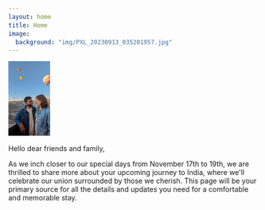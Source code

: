 ```yaml
---
layout: home
title: Home
image:
  background: "img/PXL_20230913_035201957.jpg"
---
```


<img src="img/PXL_20230913_035201957.jpg" alt="Imke and Parichay" height = "150"/>

Hello dear friends and family,

As we inch closer to our special days from November 17th to 19th, we are thrilled to share more about your upcoming journey to India, where we'll celebrate our union surrounded by those we cherish. This page will be your primary source for all the details and updates you need for a comfortable and memorable stay.


